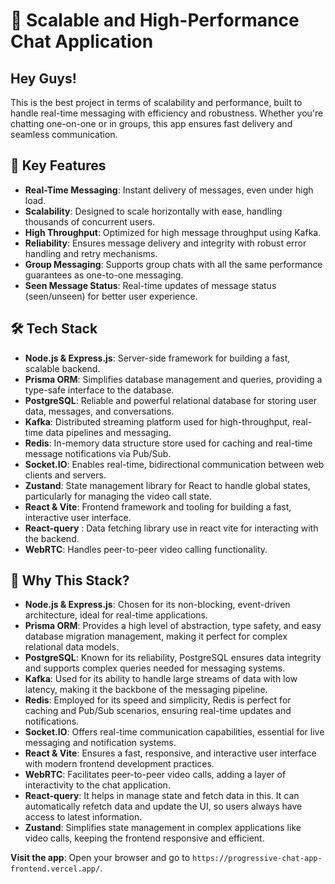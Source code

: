 # 🚀 Scalable and High-Performance Chat Application

## Hey Guys! 
This is the best project in terms of scalability and performance, built to handle real-time messaging with efficiency and robustness. Whether you're chatting one-on-one or in groups, this app ensures fast delivery and seamless communication.

## 🌟 Key Features
- **Real-Time Messaging**: Instant delivery of messages, even under high load.
- **Scalability**: Designed to scale horizontally with ease, handling thousands of concurrent users.
- **High Throughput**: Optimized for high message throughput using Kafka.
- **Reliability**: Ensures message delivery and integrity with robust error handling and retry mechanisms.
- **Group Messaging**: Supports group chats with all the same performance guarantees as one-to-one messaging.
- **Seen Message Status**: Real-time updates of message status (seen/unseen) for better user experience.

## 🛠 Tech Stack
- **Node.js & Express.js**: Server-side framework for building a fast, scalable backend.
- **Prisma ORM**: Simplifies database management and queries, providing a type-safe interface to the database.
- **PostgreSQL**: Reliable and powerful relational database for storing user data, messages, and conversations.
- **Kafka**: Distributed streaming platform used for high-throughput, real-time data pipelines and messaging.
- **Redis**: In-memory data structure store used for caching and real-time message notifications via Pub/Sub.
- **Socket.IO**: Enables real-time, bidirectional communication between web clients and servers.
- **Zustand**: State management library for React to handle global states, particularly for managing the video call state.
- **React & Vite**: Frontend framework and tooling for building a fast, interactive user interface.
- **React-query** : Data fetching library use in react vite for interacting with the backend.
- **WebRTC**: Handles peer-to-peer video calling functionality.

## 🚀 Why This Stack?
- **Node.js & Express.js**: Chosen for its non-blocking, event-driven architecture, ideal for real-time applications.
- **Prisma ORM**: Provides a high level of abstraction, type safety, and easy database migration management, making it perfect for complex relational data models.
- **PostgreSQL**: Known for its reliability, PostgreSQL ensures data integrity and supports complex queries needed for messaging systems.
- **Kafka**: Used for its ability to handle large streams of data with low latency, making it the backbone of the messaging pipeline.
- **Redis**: Employed for its speed and simplicity, Redis is perfect for caching and Pub/Sub scenarios, ensuring real-time updates and notifications.
- **Socket.IO**: Offers real-time communication capabilities, essential for live messaging and notification systems.
- **React & Vite**: Ensures a fast, responsive, and interactive user interface with modern frontend development practices.
- **WebRTC**: Facilitates peer-to-peer video calls, adding a layer of interactivity to the chat application.
- **React-query**: It helps in  manage state and fetch data in this. It can automatically refetch data and update the UI, so users always have access to latest information.
- **Zustand**: Simplifies state management in complex applications like video calls, keeping the frontend responsive and efficient.



**Visit the app**: Open your browser and go to `https://progressive-chat-app-frontend.vercel.app/`.


